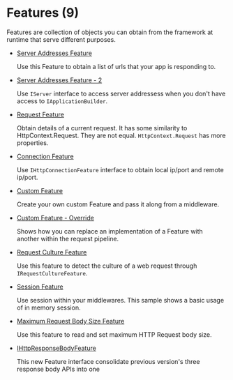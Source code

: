# Features (9)

  Features are collection of objects you can obtain from the framework at runtime that serve different purposes.

  * [Server Addresses Feature](/projects/features/features-server-addresses)

    Use this Feature to obtain a list of urls that your app is responding to.

  * [Server Addresses Feature - 2](/projects/features/features-server-addresses-2)

    Use `IServer` interface to access server addressess when you don't have access to `IApplicationBuilder`. 

  * [Request Feature](/projects/features/features-server-request)

    Obtain details of a current request. It has some similarity to HttpContext.Request. They are not equal. `HttpContext.Request` has more properties.  

  * [Connection Feature](/projects/features/features-connection)

    Use `IHttpConnectionFeature` interface to obtain local ip/port and remote ip/port. 

  * [Custom Feature](/projects/features/features-server-custom)

    Create your own custom Feature and pass it along from a middleware. 

  * [Custom Feature - Override](/projects/features/features-server-custom-override)

    Shows how you can replace an implementation of a Feature with another within the request pipeline.

  * [Request Culture Feature](/projects/features/features-request-culture)

    Use this feature to detect the culture of a web request through `IRequestCultureFeature`. 

  * [Session Feature](/projects/features/features-session)

    Use session within your middlewares. This sample shows a basic usage of in memory session. 

  * [Maximum Request Body Size Feature](/projects/features/features-max-request-body-size)

    Use this feature to read and set maximum HTTP Request body size.

  * [IHttpResponseBodyFeature](/projects/features/features-http-body-response)

    This new Feature interface consolidate previous version's three response body APIs into one
